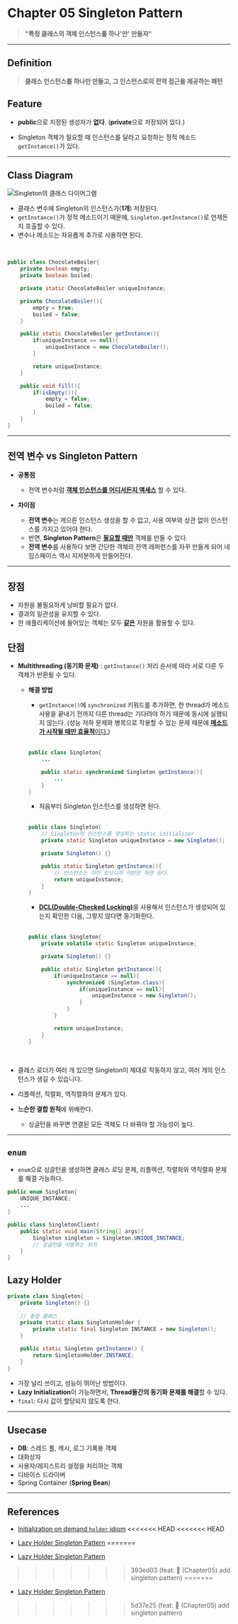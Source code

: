 # Chapter 05 Singleton Pattern

> **"특정 클래스의 객체 인스턴스를 하나'만' 만들자"**
---
## Definition
> **클래스 인스턴스를 하나만 만들고, 그 인스턴스로의 전역 접근을 제공하는 패턴**

## Feature

- **public**으로 지정된 생성자가 **없다**. (**private**으로 저장되어 있다.)

- Singleton 객체가 필요할 때 인스턴스를 달라고 요청하는 정적 메소드 ```getInstance()```가 있다. 

---

## Class Diagram

![Singleton의 클래스 다이어그램](./img/singleton_pattern.jpg)

- 클래스 변수에 Singleton의 인스턴스가(**1개**) 저장된다.
- ```getInstance()```가 정적 메소드이기 때문에, ```Singleton.getInstance()```로 언제든지 호출할 수 있다. 
- 변수나 메소드는 자유롭게 추가로 사용하면 된다.

<br>

``` java
public class ChocolateBoiler{
    private boolean empty;
    private boolean boiled;

    private static ChocolateBoiler uniqueInstance;

    private ChocolateBoiler(){
        empty = true;
        boiled = false;
    }

    public static ChocolateBoiler getInstance(){
        if(uniqueInstance == null){
            uniqueInstance = new ChocolateBoiler();
        }

        return uniqueInstance;
    }

    public void fill(){
        if(isEmpty()){
            empty = false;
            boiled = false;
        }
    }
}

```

---

## 전역 변수 vs Singleton Pattern

- **공통점**
    - 전역 변수처럼 <u>**객체 인스턴스를 어디서든지 액세스**</u> 할 수 있다.

- **차이점**
    - **전역 변수**는 게으른 인스턴스 생성을 할 수 없고, 사용 여부와 상관 없이 인스턴스를 가지고 있어야 한다.
    - 반면, **Singleton Pattern**은 <u>**필요할 때만**</u>  객체를 만들 수 있다.
    - **전역 변수**를 사용하다 보면 간단한 객체의 전역 레퍼런스를 자꾸 만들게 되어 네임스페이스 역시 지저분하게 만들어진다.

---

## 장점

- 자원을 불필요하게 낭비할 필요가 없다.
- 결과의 일관성을 유지할 수 있다.
- 한 애플리케이션에 들어있는 객체는 모두 <u>**같은**</u> 자원을 활용할 수 있다.

## 단점

- **Multithreading (동기화 문제)**
: ```getInstance()``` 처리 순서에 따라 서로 다른 두 객체가 반환될 수 있다.
    <br>
    - **해결 방법**

        - ```getInstance()```에  ```synchronized``` 키워드를 추가하면, 한 thread가 메소드 사용을 끝내기 전까지 다른 thread는 기다려야 하기 때문에 동시에 실행되지 않는다. (성능 저하 문제와 병목으로 작용할 수 있는 문제 때문에 <u>**메소드가 시작될 때만 효율적**이다.</u>)
    
        <br>

        ```java
        public class Singleton{
            ...

            public static synchronized Singleton getInstance(){
                ...
            }
        }
        ```
        - 처음부터 Singleton 인스턴스를 생성하면 된다.
        
        <br>

        ```java
        public class Singleton{
            // Singleton의 인스턴스를 생성하는 static initializer
            private static Singleton uniqueInstance = new Singleton();

            private Singleton() {}

            public static Singleton getInstance(){
                // 인스턴스는 이미 있으니까 리턴만 하면 된다.
                return uniqueInstance;
            }
        }
        ```

        - <u>**DCL(Double-Checked Locking)**</u>을 사용해서 인스턴스가 생성되어 있는지 확인한 다음, 그렇지 않다면 동기화한다.

        <br>

        ```java
        public class Singleton{
            private volatile static Singleton uniqueInstance;

            private Singleton() {}

            public static Singleton getInstance(){
                if(uniqueInstance == null){
                    synchronized (Singleton.class){
                        if(uniqueInstance == null){
                            uniqueInstance = new Singleton();
                        }
                    }
                }

                return uniqueInstance;
            }
        }
        ```

<br>

- 클래스 로더가 여러 개 있으면 Singleton이 제대로 작동하지 않고, 여러 개의 인스턴스가 생길 수 있습니다.

- 리플렉션, 직렬화, 역직렬화의 문제가 있다.

- **느슨한 결합 원칙**에 위배한다.
    - 싱글턴을 바꾸면 연결된 모든 객체도 다 바꿔야 할 가능성이 높다.

---

## ```enum```

- ```enum```으로 싱글턴을 생성하면 클래스 로딩 문제, 리플렉션, 직렬화와 역직렬화 문제를 해결 가능하다.

```java
public enum Singleton{
    UNIQUE_INSTANCE;
    ...
}

public class SingletonClient{
    public static void main(String[] args){
        Singleton singleton = Singleton.UNIQUE_INSTANCE;
        // 싱글턴을 사용하는 위치
    }
}
```

## Lazy Holder

```java
private class Singleton{
    private Singleton() {}
    
    // 중첩 클래스
    private static class SingletonHolder {
        private static final Singleton INSTANCE = new Singleton();
    }

    public static Singleton getInstance() {
        return SingletonHolder.INSTANCE;
    }
}
```

- 가장 널리 쓰이고, 성능이 뛰어난 방법이다.
- **Lazy Initialization**이 가능하면서, **Thread들간의 동기화 문제를 해결**할 수 있다.
- ```final```: 다시 값이 할당되지 않도록 한다.

---

## Usecase

- **DB**: 스레드 풀, 캐시, 로그 기록용 객체
- 대화상자
- 사용자/레지스트리 설정을 처리하는 객체
- 디바이스 드라이버
- Spring Container (**Spring Bean**)

---

## References

- [Initialization on demand ```holder``` idiom](https://jobjava00.github.io/language/java/basic/singleton/)
<<<<<<< HEAD
<<<<<<< HEAD
- [Lazy Holder Singleton Pattern](https://dev-coco.tistory.com/109)
=======

- [Lazy Holder Singleton Pattern](https://dev-coco.tistory.com/109)
>>>>>>> 393ed03 (feat: :memo: (Chapter05) add singleton pattern)
=======
- [Lazy Holder Singleton Pattern](https://dev-coco.tistory.com/109)
>>>>>>> 5d37e25 (feat: :memo: (Chapter05) add singleton pattern)
